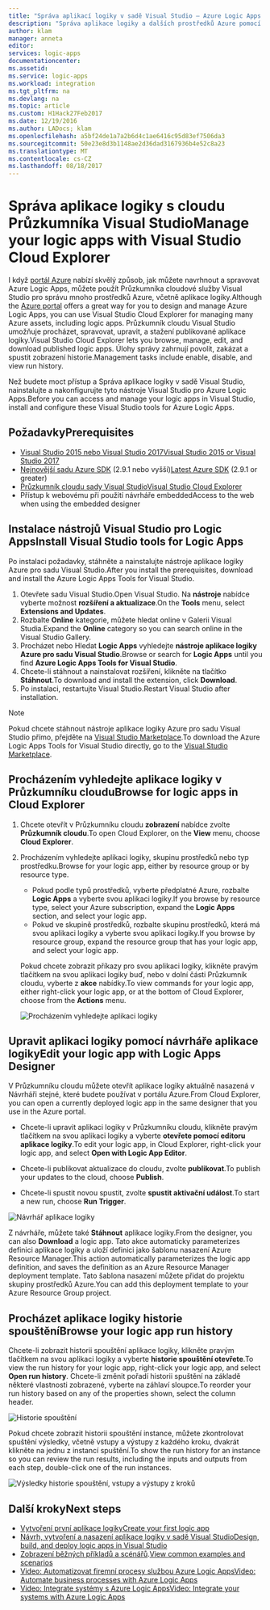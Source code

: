 ```yaml
---
title: "Správa aplikací logiky v sadě Visual Studio – Azure Logic Apps | Microsoft Docs"
description: "Správa aplikace logiky a dalších prostředků Azure pomocí Průzkumníka cloudové služby Visual Studio"
author: klam
manager: anneta
editor: 
services: logic-apps
documentationcenter: 
ms.assetid: 
ms.service: logic-apps
ms.workload: integration
ms.tgt_pltfrm: na
ms.devlang: na
ms.topic: article
ms.custom: H1Hack27Feb2017
ms.date: 12/19/2016
ms.author: LADocs; klam
ms.openlocfilehash: a5bf24de1a7a2b6d4c1ae6416c95d83ef7506da3
ms.sourcegitcommit: 50e23e8d3b1148ae2d36dad3167936b4e52c8a23
ms.translationtype: MT
ms.contentlocale: cs-CZ
ms.lasthandoff: 08/18/2017
---
```

# <a name="manage-your-logic-apps-with-visual-studio-cloud-explorer"></a><span data-ttu-id="10b81-103">Správa aplikace logiky s cloudu Průzkumníka Visual Studio</span><span class="sxs-lookup"><span data-stu-id="10b81-103">Manage your logic apps with Visual Studio Cloud Explorer</span></span>

<span data-ttu-id="10b81-104">I když [portál Azure](https://portal.azure.com/) nabízí skvělý způsob, jak můžete navrhnout a spravovat Azure Logic Apps, můžete použít Průzkumníka cloudové služby Visual Studio pro správu mnoho prostředků Azure, včetně aplikace logiky.</span><span class="sxs-lookup"><span data-stu-id="10b81-104">Although the [Azure portal](https://portal.azure.com/) offers a great way for you to design and manage Azure Logic Apps, you can use Visual Studio Cloud Explorer for managing many Azure assets, including logic apps.</span></span> <span data-ttu-id="10b81-105">Průzkumník cloudu Visual Studio umožňuje procházet, spravovat, upravit, a stažení publikované aplikace logiky.</span><span class="sxs-lookup"><span data-stu-id="10b81-105">Visual Studio Cloud Explorer lets you browse, manage, edit, and download published logic apps.</span></span> <span data-ttu-id="10b81-106">Úlohy správy zahrnují povolit, zakázat a spustit zobrazení historie.</span><span class="sxs-lookup"><span data-stu-id="10b81-106">Management tasks include enable, disable, and view run history.</span></span> 

<span data-ttu-id="10b81-107">Než budete moct přístup a Správa aplikace logiky v sadě Visual Studio, nainstalujte a nakonfigurujte tyto nástroje Visual Studio pro Azure Logic Apps.</span><span class="sxs-lookup"><span data-stu-id="10b81-107">Before you can access and manage your logic apps in Visual Studio, install and configure these Visual Studio tools for Azure Logic Apps.</span></span> 

## <a name="prerequisites"></a><span data-ttu-id="10b81-108">Požadavky</span><span class="sxs-lookup"><span data-stu-id="10b81-108">Prerequisites</span></span>

* [<span data-ttu-id="10b81-109">Visual Studio 2015 nebo Visual Studio 2017</span><span class="sxs-lookup"><span data-stu-id="10b81-109">Visual Studio 2015 or Visual Studio 2017</span></span>](https://www.visualstudio.com/downloads/download-visual-studio-vs.aspx)
* <span data-ttu-id="10b81-110">[Nejnovější sadu Azure SDK](https://azure.microsoft.com/downloads/) (2.9.1 nebo vyšší)</span><span class="sxs-lookup"><span data-stu-id="10b81-110">[Latest Azure SDK](https://azure.microsoft.com/downloads/) (2.9.1 or greater)</span></span>
* [<span data-ttu-id="10b81-111">Průzkumník cloudu sady Visual Studio</span><span class="sxs-lookup"><span data-stu-id="10b81-111">Visual Studio Cloud Explorer</span></span>](https://marketplace.visualstudio.com/items?itemName=MicrosoftCloudExplorer.CloudExplorerforVisualStudio2015)
* <span data-ttu-id="10b81-112">Přístup k webovému při použití návrháře embedded</span><span class="sxs-lookup"><span data-stu-id="10b81-112">Access to the web when using the embedded designer</span></span>

## <a name="install-visual-studio-tools-for-logic-apps"></a><span data-ttu-id="10b81-113">Instalace nástrojů Visual Studio pro Logic Apps</span><span class="sxs-lookup"><span data-stu-id="10b81-113">Install Visual Studio tools for Logic Apps</span></span>

<span data-ttu-id="10b81-114">Po instalaci požadavky, stáhněte a nainstalujte nástroje aplikace logiky Azure pro sadu Visual Studio.</span><span class="sxs-lookup"><span data-stu-id="10b81-114">After you install the prerequisites, download and install the Azure Logic Apps Tools for Visual Studio.</span></span>

1. <span data-ttu-id="10b81-115">Otevřete sadu Visual Studio.</span><span class="sxs-lookup"><span data-stu-id="10b81-115">Open Visual Studio.</span></span> <span data-ttu-id="10b81-116">Na **nástroje** nabídce vyberte možnost **rozšíření a aktualizace**.</span><span class="sxs-lookup"><span data-stu-id="10b81-116">On the **Tools** menu, select **Extensions and Updates**.</span></span>
2. <span data-ttu-id="10b81-117">Rozbalte **Online** kategorie, můžete hledat online v Galerii Visual Studia.</span><span class="sxs-lookup"><span data-stu-id="10b81-117">Expand the **Online** category so you can search online in the Visual Studio Gallery.</span></span>
3. <span data-ttu-id="10b81-118">Procházet nebo Hledat **Logic Apps** vyhledejte **nástroje aplikace logiky Azure pro sadu Visual Studio**.</span><span class="sxs-lookup"><span data-stu-id="10b81-118">Browse or search for **Logic Apps** until you find **Azure Logic Apps Tools for Visual Studio**.</span></span>
4. <span data-ttu-id="10b81-119">Chcete-li stáhnout a nainstalovat rozšíření, klikněte na tlačítko **Stáhnout**.</span><span class="sxs-lookup"><span data-stu-id="10b81-119">To download and install the extension, click **Download**.</span></span>
5. <span data-ttu-id="10b81-120">Po instalaci, restartujte Visual Studio.</span><span class="sxs-lookup"><span data-stu-id="10b81-120">Restart Visual Studio after installation.</span></span>

> [!NOTE]
> <span data-ttu-id="10b81-121">Pokud chcete stáhnout nástroje aplikace logiky Azure pro sadu Visual Studio přímo, přejděte na [Visual Studio Marketplace](https://visualstudiogallery.msdn.microsoft.com/e25ad307-46cf-412e-8ba5-5b555d53d2d9).</span><span class="sxs-lookup"><span data-stu-id="10b81-121">To download the Azure Logic Apps Tools for Visual Studio directly, go to the [Visual Studio Marketplace](https://visualstudiogallery.msdn.microsoft.com/e25ad307-46cf-412e-8ba5-5b555d53d2d9).</span></span>

## <a name="browse-for-logic-apps-in-cloud-explorer"></a><span data-ttu-id="10b81-122">Procházením vyhledejte aplikace logiky v Průzkumníku cloudu</span><span class="sxs-lookup"><span data-stu-id="10b81-122">Browse for logic apps in Cloud Explorer</span></span>

1.  <span data-ttu-id="10b81-123">Chcete otevřít v Průzkumníku cloudu **zobrazení** nabídce zvolte **Průzkumník cloudu**.</span><span class="sxs-lookup"><span data-stu-id="10b81-123">To open Cloud Explorer, on the **View** menu, choose **Cloud Explorer**.</span></span>
2.  <span data-ttu-id="10b81-124">Procházením vyhledejte aplikaci logiky, skupinu prostředků nebo typ prostředku.</span><span class="sxs-lookup"><span data-stu-id="10b81-124">Browse for your logic app, either by resource group or by resource type.</span></span> 

    * <span data-ttu-id="10b81-125">Pokud podle typů prostředků, vyberte předplatné Azure, rozbalte **Logic Apps** a vyberte svou aplikaci logiky.</span><span class="sxs-lookup"><span data-stu-id="10b81-125">If you browse by resource type, select your Azure subscription, expand the **Logic Apps** section, and select your logic app.</span></span> 
    * <span data-ttu-id="10b81-126">Pokud ve skupině prostředků, rozbalte skupinu prostředků, která má svou aplikaci logiky a vyberte svou aplikaci logiky.</span><span class="sxs-lookup"><span data-stu-id="10b81-126">If you browse by resource group, expand the resource group that has your logic app, and select your logic app.</span></span>

    <span data-ttu-id="10b81-127">Pokud chcete zobrazit příkazy pro svou aplikaci logiky, klikněte pravým tlačítkem na svou aplikaci logiky buď, nebo v dolní části Průzkumník cloudu, vyberte z **akce** nabídky.</span><span class="sxs-lookup"><span data-stu-id="10b81-127">To view commands for your logic app, either right-click your logic app, or at the bottom of Cloud Explorer, choose from the **Actions** menu.</span></span>

    ![Procházením vyhledejte aplikaci logiky](./media/logic-apps-manage-from-vs/browse.png)

## <a name="edit-your-logic-app-with-logic-apps-designer"></a><span data-ttu-id="10b81-129">Upravit aplikaci logiky pomocí návrháře aplikace logiky</span><span class="sxs-lookup"><span data-stu-id="10b81-129">Edit your logic app with Logic Apps Designer</span></span>

<span data-ttu-id="10b81-130">V Průzkumníku cloudu můžete otevřít aplikace logiky aktuálně nasazená v Návrháři stejné, které budete používat v portálu Azure.</span><span class="sxs-lookup"><span data-stu-id="10b81-130">From Cloud Explorer, you can open a currently deployed logic app in the same designer that you use in the Azure portal.</span></span> 

* <span data-ttu-id="10b81-131">Chcete-li upravit aplikaci logiky v Průzkumníku cloudu, klikněte pravým tlačítkem na svou aplikaci logiky a vyberte **otevřete pomocí editoru aplikace logiky**.</span><span class="sxs-lookup"><span data-stu-id="10b81-131">To edit your logic app, in Cloud Explorer, right-click your logic app, and select **Open with Logic App Editor**.</span></span> 

* <span data-ttu-id="10b81-132">Chcete-li publikovat aktualizace do cloudu, zvolte **publikovat**.</span><span class="sxs-lookup"><span data-stu-id="10b81-132">To publish your updates to the cloud, choose **Publish**.</span></span> 

* <span data-ttu-id="10b81-133">Chcete-li spustit novou spustit, zvolte **spustit aktivační událost**.</span><span class="sxs-lookup"><span data-stu-id="10b81-133">To start a new run, choose **Run Trigger**.</span></span>

![Návrhář aplikace logiky](./media/logic-apps-manage-from-vs/designer.png)

<span data-ttu-id="10b81-135">Z návrháře, můžete také **Stáhnout** aplikace logiky.</span><span class="sxs-lookup"><span data-stu-id="10b81-135">From the designer, you can also **Download** a logic app.</span></span> <span data-ttu-id="10b81-136">Tato akce automaticky parameterizes definici aplikace logiky a uloží definici jako šablonu nasazení Azure Resource Manager.</span><span class="sxs-lookup"><span data-stu-id="10b81-136">This action automatically parameterizes the logic app definition, and saves the definition as an Azure Resource Manager deployment template.</span></span> <span data-ttu-id="10b81-137">Tato šablona nasazení můžete přidat do projektu skupiny prostředků Azure.</span><span class="sxs-lookup"><span data-stu-id="10b81-137">You can add this deployment template to your Azure Resource Group project.</span></span>

## <a name="browse-your-logic-app-run-history"></a><span data-ttu-id="10b81-138">Procházet aplikace logiky historie spouštění</span><span class="sxs-lookup"><span data-stu-id="10b81-138">Browse your logic app run history</span></span>

<span data-ttu-id="10b81-139">Chcete-li zobrazit historii spouštění aplikace logiky, klikněte pravým tlačítkem na svou aplikaci logiky a vyberte **historie spouštění otevřete**.</span><span class="sxs-lookup"><span data-stu-id="10b81-139">To view the run history for your logic app, right-click your logic app, and select **Open run history**.</span></span> <span data-ttu-id="10b81-140">Chcete-li změnit pořadí historii spuštění na základě některé vlastnosti zobrazené, vyberte na záhlaví sloupce.</span><span class="sxs-lookup"><span data-stu-id="10b81-140">To reorder your run history based on any of the properties shown, select the column header.</span></span>

![Historie spouštění](media/logic-apps-manage-from-vs/runs.png)

<span data-ttu-id="10b81-142">Pokud chcete zobrazit historii spouštění instance, můžete zkontrolovat spuštění výsledky, včetně vstupy a výstupy z každého kroku, dvakrát klikněte na jednu z instancí spuštění.</span><span class="sxs-lookup"><span data-stu-id="10b81-142">To show the run history for an instance so you can review the run results, including the inputs and outputs from each step, double-click one of the run instances.</span></span>

![Výsledky historie spouštění, vstupy a výstupy z kroků](./media/logic-apps-manage-from-vs/history.png)

## <a name="next-steps"></a><span data-ttu-id="10b81-144">Další kroky</span><span class="sxs-lookup"><span data-stu-id="10b81-144">Next steps</span></span>

* [<span data-ttu-id="10b81-145">Vytvoření první aplikace logiky</span><span class="sxs-lookup"><span data-stu-id="10b81-145">Create your first logic app</span></span>](logic-apps-create-a-logic-app.md)
* [<span data-ttu-id="10b81-146">Návrh, vytvoření a nasazení aplikace logiky v sadě Visual Studio</span><span class="sxs-lookup"><span data-stu-id="10b81-146">Design, build, and deploy logic apps in Visual Studio</span></span>](logic-apps-deploy-from-vs.md)
* <span data-ttu-id="10b81-147">[Zobrazení běžných příkladů a scénářů](logic-apps-examples-and-scenarios.md).</span><span class="sxs-lookup"><span data-stu-id="10b81-147">[View common examples and scenarios](logic-apps-examples-and-scenarios.md)</span></span>
* [<span data-ttu-id="10b81-148">Video: Automatizovat firemní procesy službou Azure Logic Apps</span><span class="sxs-lookup"><span data-stu-id="10b81-148">Video: Automate business processes with Azure Logic Apps</span></span>](http://channel9.msdn.com/Events/Build/2016/T694)
* [<span data-ttu-id="10b81-149">Video: Integrate systémy s Azure Logic Apps</span><span class="sxs-lookup"><span data-stu-id="10b81-149">Video: Integrate your systems with Azure Logic Apps</span></span>](http://channel9.msdn.com/Events/Build/2016/P462)
